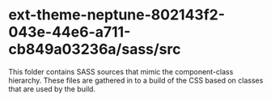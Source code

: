 # ext-theme-neptune-802143f2-043e-44e6-a711-cb849a03236a/sass/src

This folder contains SASS sources that mimic the component-class hierarchy. These files
are gathered in to a build of the CSS based on classes that are used by the build.
